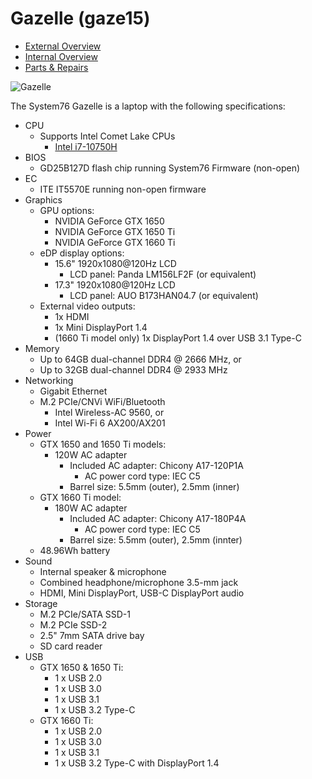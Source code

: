 # Gazelle (gaze15)

- [External Overview](./external-overview.md)
- [Internal Overview](./internal-overview.md)
- [Parts & Repairs](./repairs.md)

![Gazelle](./img/gaze15.webp)

The System76 Gazelle is a laptop with the following specifications:

- CPU
    - Supports Intel Comet Lake CPUs
        - [Intel i7-10750H](https://ark.intel.com/content/www/us/en/ark/products/201837/intel-core-i7-10750h-processor-12m-cache-up-to-5-00-ghz.html)
- BIOS
    - GD25B127D flash chip running System76 Firmware (non-open)
- EC
    - ITE IT5570E running non-open firmware
- Graphics
    - GPU options:
        - NVIDIA GeForce GTX 1650
        - NVIDIA GeForce GTX 1650 Ti
        - NVIDIA GeForce GTX 1660 Ti
    - eDP display options:
        - 15.6" 1920x1080@120Hz LCD
            - LCD panel: Panda LM156LF2F (or equivalent)
        - 17.3" 1920x1080@120Hz LCD
            - LCD panel: AUO B173HAN04.7 (or equivalent)
    - External video outputs:
        - 1x HDMI
        - 1x Mini DisplayPort 1.4
        - (1660 Ti model only) 1x DisplayPort 1.4 over USB 3.1 Type-C
- Memory
    - Up to 64GB dual-channel DDR4 @ 2666 MHz, or
    - Up to 32GB dual-channel DDR4 @ 2933 MHz
- Networking
    - Gigabit Ethernet
    - M.2 PCIe/CNVi WiFi/Bluetooth
        - Intel Wireless-AC 9560, or
        - Intel Wi-Fi 6 AX200/AX201
- Power
    - GTX 1650 and 1650 Ti models:
        - 120W AC adapter
            - Included AC adapter: Chicony A17-120P1A
                - AC power cord type: IEC C5
            - Barrel size: 5.5mm (outer), 2.5mm (inner)
    - GTX 1660 Ti model:
        - 180W AC adapter
            - Included AC adapter: Chicony A17-180P4A
                - AC power cord type: IEC C5
            - Barrel size: 5.5mm (outer), 2.5mm (innter)
    - 48.96Wh battery
- Sound
    - Internal speaker & microphone
    - Combined headphone/microphone 3.5-mm jack
    - HDMI, Mini DisplayPort, USB-C DisplayPort audio
- Storage
    - M.2 PCIe/SATA SSD-1
    - M.2 PCIe SSD-2
    - 2.5" 7mm SATA drive bay
    - SD card reader
- USB
    - GTX 1650 & 1650 Ti:
        - 1 x USB 2.0
        - 1 x USB 3.0
        - 1 x USB 3.1
        - 1 x USB 3.2 Type-C
    - GTX 1660 Ti:
        - 1 x USB 2.0
        - 1 x USB 3.0
        - 1 x USB 3.1
        - 1 x USB 3.2 Type-C with DisplayPort 1.4
